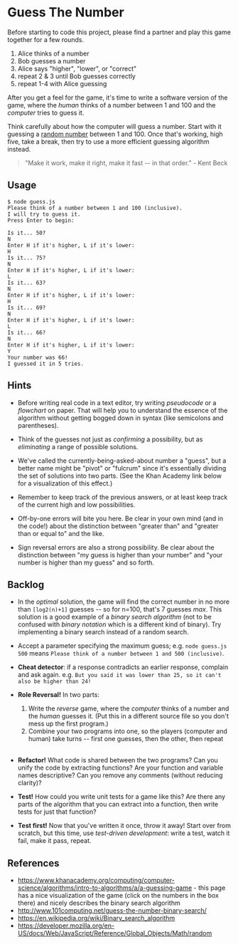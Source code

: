 # Guess The Number

Before starting to code this project, please find a partner and play this game together for a few rounds.

1. Alice thinks of a number
2. Bob guesses a number
3. Alice says "higher", "lower", or "correct"
4. repeat 2 & 3 until Bob guesses correctly
5. repeat 1-4 with Alice guessing

After you get a feel for the game, it's time to write a software version of the game, where the *human* thinks of a number between 1 and 100 and the *computer* tries to guess it.

Think carefully about how the computer will guess a number. Start with it guessing a [random number](https://developer.mozilla.org/en-US/docs/Web/JavaScript/Reference/Global_Objects/Math/random) between 1 and 100. Once that's working, high five, take a break, then try to use a more efficient guessing algorithm instead.

> "Make it work, make it right, make it fast -- in that order." - Kent Beck

## Usage

```
$ node guess.js
Please think of a number between 1 and 100 (inclusive).
I will try to guess it.
Press Enter to begin:

Is it... 50?
N
Enter H if it's higher, L if it's lower: 
H
Is it... 75?
N
Enter H if it's higher, L if it's lower: 
L
Is it... 63?
N
Enter H if it's higher, L if it's lower: 
H
Is it... 69?
N
Enter H if it's higher, L if it's lower: 
L
Is it... 66?
N
Enter H if it's higher, L if it's lower: 
Y
Your number was 66!
I guessed it in 5 tries.
```

## Hints

* Before writing real code in a text editor, try writing *pseudocode* or a *flowchart* on paper. That will help you to understand the essence of the algorithm without getting bogged down in syntax (like semicolons and parentheses).

* Think of the guesses not just as *confirming* a possibility, but as *eliminating* a range of possible solutions.

* We've called the currently-being-asked-about number a "guess", but a better name might be "pivot" or "fulcrum" since it's essentially dividing the set of solutions into two parts. (See the Khan Academy link below for a visualization of this effect.)

* Remember to keep track of the previous answers, or at least keep track of the current high and low possibilities.

* Off-by-one errors will bite you here. Be clear in your own mind (and in the code!) about the distinction between "greater than" and "greater than or equal to" and the like.

* Sign reversal errors are also a strong possibility. Be clear about the distinction between "my guess is higher than your number" and "your number is higher than my guess" and so forth.

## Backlog

* In the *optimal* solution, the game will find the correct number in no more than `[log2(n)+1]` guesses -- so for n=100, that's 7 guesses *max*. This solution is a good example of a *binary search algorithm* (not to be confused with *binary notation* which is a different kind of binary). Try implementing a binary search instead of a random search.

* Accept a parameter specifying the maximum guess; e.g. `node guess.js 500` means `Please think of a number between 1 and 500 (inclusive)`.

* **Cheat detector**: if a response contradicts an earlier response, complain and ask again. e.g. `But you said it was lower than 25, so it can't also be higher than 24!`

* **Role Reversal!** In two parts:
   1. Write the *reverse* game, where the *computer* thinks of a number and the *human* guesses it. (Put this in a different source file so you don't mess up the first program.)
   2. Combine your two programs into one, so the players (computer and human) take turns -- first one guesses, then the other, then repeat <br><br>

* **Refactor!** What code is shared between the two programs? Can you unify the code by extracting functions? Are your function and variable names descriptive? Can you remove any comments (without reducing clarity)?

* **Test!** How could you write unit tests for a game like this? Are there any parts of the algorithm that you can extract into a function, then write tests for just that function?

* **Test first!** Now that you've written it once, throw it away! Start over from scratch, but this time, use *test-driven development*: write a test, watch it fail, make it pass, repeat.

## References

* https://www.khanacademy.org/computing/computer-science/algorithms/intro-to-algorithms/a/a-guessing-game - this page has a nice visualization of the game (click on the numbers in the box there) and nicely describes the binary search algorithm
* http://www.101computing.net/guess-the-number-binary-search/
* https://en.wikipedia.org/wiki/Binary_search_algorithm
* https://developer.mozilla.org/en-US/docs/Web/JavaScript/Reference/Global_Objects/Math/random

